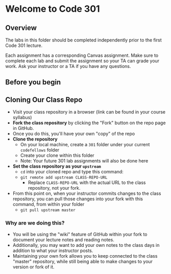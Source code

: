 # Welcome to Code 301

## Overview

The labs in this folder should be completed independently prior to the first Code 301 lecture.

Each assignment has a corresponding Canvas assignment. Make sure to complete each lab and submit the assignment so your TA can grade your work. Ask your instructor or a TA if you have any questions.

## Before you begin

## Cloning Our Class Repo

- Visit your class repository in a browser (link can be found in your course syllabus)
- **Fork the class repository** by clicking the "Fork" button on the repo page in GitHub.
- Once you do this, you'll have your own "copy" of the repo
- **Clone the repository**
  - On your local machine, create a `301` folder under your current `codefellows` folder
  - Create your clone within this folder
  - Note: Your future 301 lab assignments will also be done here
- **Set the class repository as your `upstream`**
  - `cd` into your cloned repo and type this command:
  - `git remote add upstream CLASS-REPO-URL`
    - Replace `CLASS-REPO-URL` with the actual URL to the class repository, not your fork.
- From this point on, when your instructor commits changes to the class repository, you can pull those changes into your fork with this command, from within your folder
  - `git pull upstream master`

### Why are we doing this?

- You will be using the "wiki" feature of GitHub within your fork to document your lecture notes and reading notes.
- Additionally, you may want to add your own notes to the class days in addition to what your instructor posts.
- Maintaining your own fork allows you to keep connected to the class "master" repository, while still being able to make changes to your version or fork of it.
